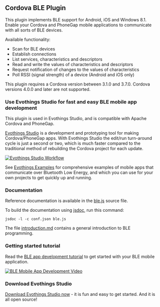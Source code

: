 ## Cordova BLE Plugin

This plugin implements BLE support for Android, iOS and Windows 8.1. Enable your Cordova and PhoneGap mobile applications to communicate with all sorts of BLE devices.

Available functionality:

* Scan for BLE devices
* Establish connections
* List services, characteristics and descriptors
* Read and write the values of characteristics and descriptors
* Request notification of changes to the values of characteristics
* Poll RSSI (signal strength) of a device (Android and iOS only)

This plugin requires a Cordova version between 3.1.0 and 3.7.0. Cordova versions 4.0.0 and later are not supported.

### Use Evothings Studio for fast and easy BLE mobile app development

This plugin is used in Evothings Studio, and is compatible with Apache Cordova and PhoneGap.

[Evothings Studio](http://evothings.com) is a development and prototyping tool for making Cordova/PhoneGap apps. With Evothings Studio the edit/run turn-around cycle is just a second or two, which is much faster compared to the traditional method of rebuilding the Cordova project for each update.

[![Evothings Studio Workflow](http://evomedia.evothings.com/2013/11/illustration_ble_plugin.jpg)](http://evothings.com)

See [Evothings Examples](http://evothings.com/doc/examples/examples.html) for comprehensive examples of mobile apps that communicate over Bluetooth Low Energy, and which you can use for your own projects to get quickly up and running.

### Documentation

Reference documentation is available in the [ble.js](https://github.com/evothings/cordova-ble/blob/master/ble.js) source file.

To build the documentation using [jsdoc](https://github.com/jsdoc3/jsdoc), run this command:

    jsdoc -l -c conf.json ble.js

The file [introduction.md](introduction.md) contains a general introduction to BLE programming.

### Getting started tutorial

Read the [BLE app development tutorial](http://evothings.com/ble-app-development-explained/) to get started with your BLE mobile application.

[![BLE Mobile App Development Video](http://evomedia.evothings.com/2013/11/youtube_ble_example_start.png)](http://www.youtube.com/watch?v=A7uxNS_0QOI)

### Download Evothings Studio

[Download Evothings Studio now](http://evothings.com/download/) - it is fun and easy to get started. And it is all open source!
